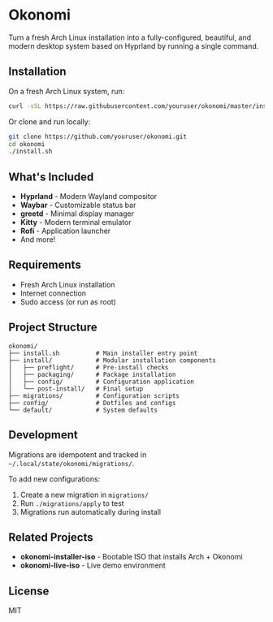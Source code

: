 # Okonomi

Turn a fresh Arch Linux installation into a fully-configured, beautiful, and modern desktop system based on Hyprland by running a single command.

## Installation

On a fresh Arch Linux system, run:

```bash
curl -sSL https://raw.githubusercontent.com/youruser/okonomi/master/install.sh | bash
```

Or clone and run locally:

```bash
git clone https://github.com/youruser/okonomi.git
cd okonomi
./install.sh
```

## What's Included

- **Hyprland** - Modern Wayland compositor
- **Waybar** - Customizable status bar
- **greetd** - Minimal display manager
- **Kitty** - Modern terminal emulator
- **Rofi** - Application launcher
- And more!

## Requirements

- Fresh Arch Linux installation
- Internet connection
- Sudo access (or run as root)

## Project Structure

```
okonomi/
├── install.sh          # Main installer entry point
├── install/            # Modular installation components
│   ├── preflight/      # Pre-install checks
│   ├── packaging/      # Package installation
│   ├── config/         # Configuration application
│   └── post-install/   # Final setup
├── migrations/         # Configuration scripts
├── config/             # Dotfiles and configs
└── default/            # System defaults
```

## Development

Migrations are idempotent and tracked in `~/.local/state/okonomi/migrations/`.

To add new configurations:
1. Create a new migration in `migrations/`
2. Run `./migrations/apply` to test
3. Migrations run automatically during install

## Related Projects

- **okonomi-installer-iso** - Bootable ISO that installs Arch + Okonomi
- **okonomi-live-iso** - Live demo environment

## License

MIT
